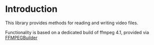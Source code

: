 # Introduction

This library provides methods for reading and writing video files.

Functionality is based on a dedicated build of ffmpeg 4.1, provided via [FFMPEGBuilder](https://github.com/JuliaIO/FFMPEGBuilder)

